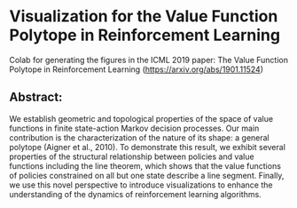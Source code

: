 # Visualization for the Value Function Polytope in Reinforcement Learning

Colab for generating the figures in the ICML 2019 paper:
The Value Function Polytope in Reinforcement Learning (https://arxiv.org/abs/1901.11524)

## Abstract:
We establish geometric and topological properties of the space of value functions in finite state-action Markov decision processes. Our main contribution is the characterization of the nature of its shape: a general polytope (Aigner et al., 2010). To demonstrate this result, we exhibit several properties of the structural relationship between policies and value functions including the line theorem, which shows that the value functions of policies constrained on all but one state describe a line segment. Finally, we use this novel perspective to introduce visualizations to enhance the understanding of the dynamics of reinforcement learning algorithms.
